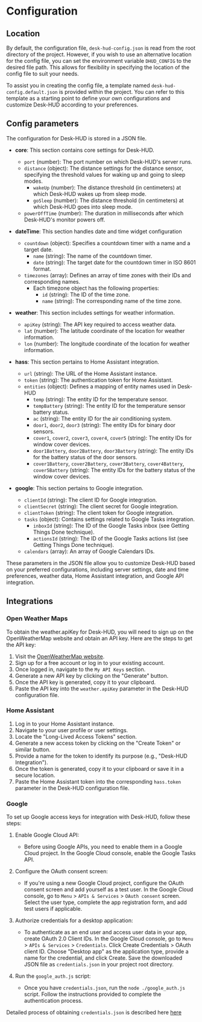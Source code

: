 # Configuration

## Location

By default, the configuration file, `desk-hud-config.json` is read from the root directory of the project. However, if you wish to use an alternative location for the config file, you can set the environment variable `DHUD_CONFIG` to the desired file path. This allows for flexibility in specifying the location of the config file to suit your needs. 

To assist you in creating the config file, a template named `desk-hud-config.default.json` is provided within the project. You can refer to this template as a starting point to define your own configurations and customize Desk-HUD according to your preferences.

## Config parameters

The configuration for Desk-HUD is stored in a JSON file.

- **core**: This section contains core settings for Desk-HUD.
  - `port` (number): The port number on which Desk-HUD's server runs.
  - `distance` (object): The distance settings for the distance sensor, specifying the threshold values for waking up and going to sleep modes.
    - `wakeUp` (number): The distance threshold (in centimeters) at which Desk-HUD wakes up from sleep mode.
    - `goSleep` (number): The distance threshold (in centimeters) at which Desk-HUD goes into sleep mode.
  - `powerOffTime` (number): The duration in milliseconds after which Desk-HUD's monitor powers off.

- **dateTime**: This section handles date and time widget configuration
  - `countdown` (object): Specifies a countdown timer with a name and a target date.
    - `name` (string): The name of the countdown timer.
    - `date` (string): The target date for the countdown timer in ISO 8601 format.
  - `timezones` (array): Defines an array of time zones with their IDs and corresponding names.
    - Each timezone object has the following properties:
      - `id` (string): The ID of the time zone.
      - `name` (string): The corresponding name of the time zone.

- **weather**: This section includes settings for weather information.
  - `apiKey` (string): The API key required to access weather data.
  - `lat` (number): The latitude coordinate of the location for weather information.
  - `lon` (number): The longitude coordinate of the location for weather information.

- **hass**: This section pertains to Home Assistant integration.
  - `url` (string): The URL of the Home Assistant instance.
  - `token` (string): The authentication token for Home Assistant.
  - `entities` (object): Defines a mapping of entity names used in Desk-HUD
    - `temp` (string): The entity ID for the temperature sensor.
    - `tempBattery` (string): The entity ID for the temperature sensor battery status.
    - `ac` (string): The entity ID for the air conditioning system.
    - `door1`, `door2`, `door3` (string): The entity IDs for binary door sensors.
    - `cover1`, `cover2`, `cover3`, `cover4`, `cover5` (string): The entity IDs for window cover devices.
    - `door1Battery`, `door2Battery`, `door3Battery` (string): The entity IDs for the battery status of the door sensors.
    - `cover1Battery`, `cover2Battery`, `cover3Battery`, `cover4Battery`, `cover5Battery` (string): The entity IDs for the battery status of the window cover devices.

- **google**: This section pertains to Google integration.
  - `clientId` (string): The client ID for Google integration.
  - `clientSecret` (string): The client secret for Google integration.
  - `clientToken` (string): The client token for Google integration.
  - `tasks` (object): Contains settings related to Google Tasks integration.
    - `inboxId` (string): The ID of the Google Tasks inbox (see Getting Things Done technique).
    - `actionsId` (string): The ID of the Google Tasks actions list (see Getting Things Done technique).
  - `calendars` (array): An array of Google Calendars IDs.

These parameters in the JSON file allow you to customize Desk-HUD based on your preferred configurations, including server settings, date and time preferences, weather data, Home Assistant integration, and Google API integration.


## Integrations

### Open Weather Maps

To obtain the weather.apiKey for Desk-HUD, you will need to sign up on the OpenWeatherMap website and obtain an API key. Here are the steps to get the API key:

1. Visit the [OpenWeatherMap website](https://openweathermap.org/).
2. Sign up for a free account or log in to your existing account.
3. Once logged in, navigate to the `My API Keys` section.
4. Generate a new API key by clicking on the "Generate" button.
5. Once the API key is generated, copy it to your clipboard.
6. Paste the API key into the `weather.apiKey` parameter in the Desk-HUD configuration file.

### Home Assistant

1. Log in to your Home Assistant instance.
2. Navigate to your user profile or user settings.
3. Locate the "Long-Lived Access Tokens" section.
4. Generate a new access token by clicking on the "Create Token" or similar button.
5. Provide a name for the token to identify its purpose (e.g., "Desk-HUD Integration").
6. Once the token is generated, copy it to your clipboard or save it in a secure location.
7. Paste the Home Assistant token into the corresponding `hass.token` parameter in the Desk-HUD configuration file.

### Google

To set up Google access keys for integration with Desk-HUD, follow these steps:

1. Enable Google Cloud API: 
   - Before using Google APIs, you need to enable them in a Google Cloud project. In the Google Cloud console, enable the Google Tasks API.

2. Configure the OAuth consent screen:
   - If you're using a new Google Cloud project, configure the OAuth consent screen and add yourself as a test user. In the Google Cloud console, go to `Menu` > `APIs & Services` > `OAuth consent` screen. Select the user type, complete the app registration form, and add test users if applicable.

3. Authorize credentials for a desktop application:
   - To authenticate as an end user and access user data in your app, create OAuth 2.0 Client IDs. In the Google Cloud console, go to `Menu` > `APIs & Services` > `Credentials`. Click Create Credentials > OAuth client ID. Choose "Desktop app" as the application type, provide a name for the credential, and click Create. Save the downloaded JSON file as `credentials.json` in your project root directory.

4. Run the `google_auth.js` script:
   - Once you have `credentials.json`, run the `node ./google_auth.js` script. Follow the instructions provided to complete the authentication process.

Detailed process of obtaining `credentials.json` is described here [here](https://developers.google.com/tasks/quickstart/nodejs)
